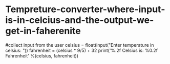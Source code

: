 # Tempreture-converter-where-input-is-in-celcius-and-the-output-we-get-in-faherenite
#collect input from the user        celsius = float(input("Enter temperature in celsius: ")) fahrenheit = (celsius * 9/5) + 32 print('%.2f Celsius is: %0.2f Fahrenheit' %(celsius, fahrenheit))
